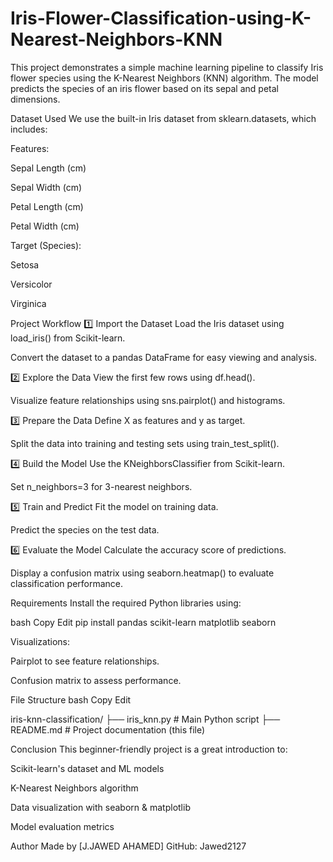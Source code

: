 # Iris-Flower-Classification-using-K-Nearest-Neighbors-KNN
This project demonstrates a simple machine learning pipeline to classify Iris flower species using the K-Nearest Neighbors (KNN) algorithm. The model predicts the species of an iris flower based on its sepal and petal dimensions.

 Dataset Used
We use the built-in Iris dataset from sklearn.datasets, which includes:

Features:

Sepal Length (cm)

Sepal Width (cm)

Petal Length (cm)

Petal Width (cm)

Target (Species):

Setosa

Versicolor

Virginica

 Project Workflow
1️⃣ Import the Dataset
Load the Iris dataset using load_iris() from Scikit-learn.

Convert the dataset to a pandas DataFrame for easy viewing and analysis.

2️⃣ Explore the Data
View the first few rows using df.head().

Visualize feature relationships using sns.pairplot() and histograms.

3️⃣ Prepare the Data
Define X as features and y as target.

Split the data into training and testing sets using train_test_split().

4️⃣ Build the Model
Use the KNeighborsClassifier from Scikit-learn.

Set n_neighbors=3 for 3-nearest neighbors.

5️⃣ Train and Predict
Fit the model on training data.

Predict the species on the test data.

6️⃣ Evaluate the Model
Calculate the accuracy score of predictions.

Display a confusion matrix using seaborn.heatmap() to evaluate classification performance.

 Requirements
Install the required Python libraries using:

bash
Copy
Edit
pip install pandas scikit-learn matplotlib seaborn

Visualizations:

Pairplot to see feature relationships.

Confusion matrix to assess performance.

 File Structure
bash
Copy
Edit

iris-knn-classification/
├── iris_knn.py        # Main Python script
├── README.md          # Project documentation (this file)

 Conclusion
This beginner-friendly project is a great introduction to:

Scikit-learn's dataset and ML models

K-Nearest Neighbors algorithm

Data visualization with seaborn & matplotlib

Model evaluation metrics

 Author
Made by [J.JAWED AHAMED]
GitHub: Jawed2127
